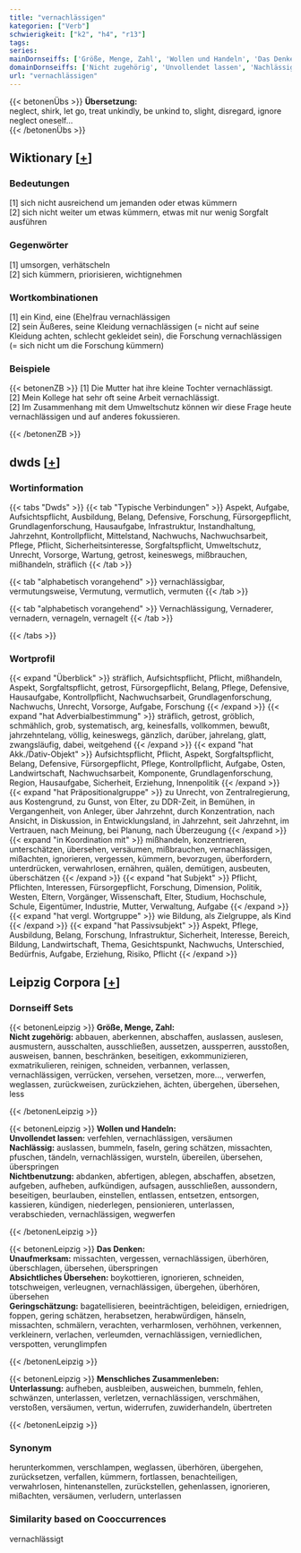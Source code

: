 ```yaml
---
title: "vernachlässigen"
kategorien: ["Verb"]
schwierigkeit: ["k2", "h4", "r13"]
tags:
series:
mainDornseiffs: ['Größe, Menge, Zahl', 'Wollen und Handeln', 'Das Denken', 'Menschliches Zusammenleben']
domainDornseiffs: ['Nicht zugehörig', 'Unvollendet lassen', 'Nachlässig', 'Nichtbenutzung', 'Unaufmerksam', 'Absichtliches Übersehen', 'Geringschätzung', 'Unterlassung']
url: "vernachlässigen"
---
```


{{< betonenÜbs >}}
**Übersetzung:**  
neglect, shirk, let go, treat unkindly, be unkind to, slight, disregard, ignore  
neglect oneself...  
{{< /betonenÜbs >}}

## Wiktionary [[+](https://de.wiktionary.org/wiki/vernachlässigen)]

### Bedeutungen
[1] sich nicht ausreichend um jemanden oder etwas kümmern  
[2] sich nicht weiter um etwas kümmern, etwas mit nur wenig Sorgfalt ausführen  

### Gegenwörter
[1] umsorgen, verhätscheln  
[2] sich kümmern, priorisieren, wichtignehmen  

### Wortkombinationen
[1] ein Kind, eine (Ehe)frau vernachlässigen  
[2] sein Äußeres, seine Kleidung vernachlässigen (= nicht auf seine Kleidung achten, schlecht gekleidet sein), die Forschung vernachlässigen (= sich nicht um die Forschung kümmern)  

### Beispiele
{{< betonenZB >}}
[1] Die Mutter hat ihre kleine Tochter vernachlässigt.  
[2] Mein Kollege hat sehr oft seine Arbeit vernachlässigt.  
[2] Im Zusammenhang mit dem Umweltschutz können wir diese Frage heute vernachlässigen und auf anderes fokussieren.  

{{< /betonenZB >}}


## dwds [[+](https://www.dwds.de/wb/vernachlässigen)]

### Wortinformation
{{< tabs "Dwds" >}}
{{< tab "Typische Verbindungen" >}}
Aspekt, Aufgabe, Aufsichtspflicht, Ausbildung, Belang, Defensive, Forschung, Fürsorgepflicht, Grundlagenforschung, Hausaufgabe, Infrastruktur, Instandhaltung, Jahrzehnt, Kontrollpflicht, Mittelstand, Nachwuchs, Nachwuchsarbeit, Pflege, Pflicht, Sicherheitsinteresse, Sorgfaltspflicht, Umweltschutz, Unrecht, Vorsorge, Wartung, getrost, keineswegs, mißbrauchen, mißhandeln, sträflich
{{< /tab >}}

{{< tab "alphabetisch vorangehend" >}}
vernachlässigbar, vermutungsweise, Vermutung, vermutlich, vermuten
{{< /tab >}}

{{< tab "alphabetisch vorangehend" >}}
Vernachlässigung, Vernaderer, vernadern, vernageln, vernagelt
{{< /tab >}}

{{< /tabs >}}

### Wortprofil
{{< expand "Überblick" >}} sträflich, Aufsichtspflicht, Pflicht, mißhandeln, Aspekt, Sorgfaltspflicht, getrost, Fürsorgepflicht, Belang, Pflege, Defensive, Hausaufgabe, Kontrollpflicht, Nachwuchsarbeit, Grundlagenforschung, Nachwuchs, Unrecht, Vorsorge, Aufgabe, Forschung {{< /expand >}}
{{< expand "hat Adverbialbestimmung" >}} sträflich, getrost, gröblich, schmählich, grob, systematisch, arg, keinesfalls, vollkommen, bewußt, jahrzehntelang, völlig, keineswegs, gänzlich, darüber, jahrelang, glatt, zwangsläufig, dabei, weitgehend {{< /expand >}}
{{< expand "hat Akk./Dativ-Objekt" >}} Aufsichtspflicht, Pflicht, Aspekt, Sorgfaltspflicht, Belang, Defensive, Fürsorgepflicht, Pflege, Kontrollpflicht, Aufgabe, Osten, Landwirtschaft, Nachwuchsarbeit, Komponente, Grundlagenforschung, Region, Hausaufgabe, Sicherheit, Erziehung, Innenpolitik {{< /expand >}}
{{< expand "hat Präpositionalgruppe" >}} zu Unrecht, von Zentralregierung, aus Kostengrund, zu Gunst, von Elter, zu DDR-Zeit, in Bemühen, in Vergangenheit, von Anleger, über Jahrzehnt, durch Konzentration, nach Ansicht, in Diskussion, in Entwicklungsland, in Jahrzehnt, seit Jahrzehnt, im Vertrauen, nach Meinung, bei Planung, nach Überzeugung {{< /expand >}}
{{< expand "in Koordination mit" >}} mißhandeln, konzentrieren, unterschätzen, übersehen, versäumen, mißbrauchen, vernachlässigen, mißachten, ignorieren, vergessen, kümmern, bevorzugen, überfordern, unterdrücken, verwahrlosen, ernähren, quälen, demütigen, ausbeuten, überschätzen {{< /expand >}}
{{< expand "hat Subjekt" >}} Pflicht, Pflichten, Interessen, Fürsorgepflicht, Forschung, Dimension, Politik, Westen, Eltern, Vorgänger, Wissenschaft, Elter, Studium, Hochschule, Schule, Eigentümer, Industrie, Mutter, Verwaltung, Aufgabe {{< /expand >}}
{{< expand "hat vergl. Wortgruppe" >}} wie Bildung, als Zielgruppe, als Kind {{< /expand >}}
{{< expand "hat Passivsubjekt" >}} Aspekt, Pflege, Ausbildung, Belang, Forschung, Infrastruktur, Sicherheit, Interesse, Bereich, Bildung, Landwirtschaft, Thema, Gesichtspunkt, Nachwuchs, Unterschied, Bedürfnis, Aufgabe, Erziehung, Risiko, Pflicht {{< /expand >}}

## Leipzig Corpora [[+](https://corpora.uni-leipzig.de/en/res?word=vernachlässigen&corpusId=deu_newscrawl-public_2018)]

### Dornseiff Sets
{{< betonenLeipzig >}}
**Größe, Menge, Zahl:**  
**Nicht zugehörig:** abbauen, aberkennen, abschaffen, auslassen, auslesen, ausmustern, ausschalten, ausschließen, aussetzen, aussperren, ausstoßen, ausweisen, bannen, beschränken, beseitigen, exkommunizieren, exmatrikulieren, reinigen, schneiden, verbannen, verlassen, vernachlässigen, verrücken, versehen, versetzen, more..., verwerfen, weglassen, zurückweisen, zurückziehen, ächten, übergehen, übersehen, less  

{{< /betonenLeipzig >}}


{{< betonenLeipzig >}}
**Wollen und Handeln:**  
**Unvollendet lassen:** verfehlen, vernachlässigen, versäumen  
**Nachlässig:** auslassen, bummeln, faseln, gering schätzen, missachten, pfuschen, tändeln, vernachlässigen, wursteln, übereilen, übersehen, überspringen  
**Nichtbenutzung:** abdanken, abfertigen, ablegen, abschaffen, absetzen, aufgeben, aufheben, aufkündigen, aufsagen, ausschließen, aussondern, beseitigen, beurlauben, einstellen, entlassen, entsetzen, entsorgen, kassieren, kündigen, niederlegen, pensionieren, unterlassen, verabschieden, vernachlässigen, wegwerfen  

{{< /betonenLeipzig >}}


{{< betonenLeipzig >}}
**Das Denken:**  
**Unaufmerksam:** missachten, vergessen, vernachlässigen, überhören, überschlagen, übersehen, überspringen  
**Absichtliches Übersehen:** boykottieren, ignorieren, schneiden, totschweigen, verleugnen, vernachlässigen, übergehen, überhören, übersehen  
**Geringschätzung:** bagatellisieren, beeinträchtigen, beleidigen, erniedrigen, foppen, gering schätzen, herabsetzen, herabwürdigen, hänseln, missachten, schmälern, verachten, verharmlosen, verhöhnen, verkennen, verkleinern, verlachen, verleumden, vernachlässigen, verniedlichen, verspotten, verunglimpfen  

{{< /betonenLeipzig >}}


{{< betonenLeipzig >}}
**Menschliches Zusammenleben:**  
**Unterlassung:** aufheben, ausbleiben, ausweichen, bummeln, fehlen, schwänzen, unterlassen, verletzen, vernachlässigen, verschmähen, verstoßen, versäumen, vertun, widerrufen, zuwiderhandeln, übertreten  

{{< /betonenLeipzig >}}

### Synonym
herunterkommen, verschlampen, weglassen, überhören, übergehen, zurücksetzen, verfallen, kümmern, fortlassen, benachteiligen, verwahrlosen, hintenanstellen, zurückstellen, gehenlassen, ignorieren, mißachten, versäumen, verludern, unterlassen


### Similarity based on Cooccurrences
vernachlässigt

